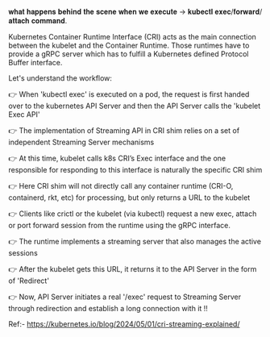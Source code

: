 𝐰𝐡𝐚𝐭 𝐡𝐚𝐩𝐩𝐞𝐧𝐬 𝐛𝐞𝐡𝐢𝐧𝐝 𝐭𝐡𝐞 𝐬𝐜𝐞𝐧𝐞 𝐰𝐡𝐞𝐧 𝐰𝐞 𝐞𝐱𝐞𝐜𝐮𝐭𝐞 -> 𝐤𝐮𝐛𝐞𝐜𝐭𝐥 𝐞𝐱𝐞𝐜/𝐟𝐨𝐫𝐰𝐚𝐫𝐝/𝐚𝐭𝐭𝐚𝐜𝐡 𝐜𝐨𝐦𝐦𝐚𝐧𝐝.


Kubernetes Container Runtime Interface (CRI) acts as the main connection between the kubelet and the Container Runtime. Those runtimes have to provide a gRPC server which has to fulfill a Kubernetes defined Protocol Buffer interface.


Let's understand the workflow:

👉 When 'kubectl exec' is executed on a pod, the request is first handed over to the kubernetes API Server and then the API Server calls the 'kubelet Exec API'

👉 The implementation of Streaming API in CRI shim relies on a set of independent Streaming Server mechanisms

👉 At this time, kubelet calls k8s CRI’s Exec interface and the one responsible for responding to this interface is naturally the specific CRI shim

👉 Here CRI shim will not directly call any container runtime (CRI-O, containerd, rkt, etc) for processing, but only returns a URL to the kubelet

👉 Clients like crictl or the kubelet (via kubectl) request a new exec, attach or port forward session from the runtime using the gRPC interface.

👉 The runtime implements a streaming server that also manages the active sessions

👉 After the kubelet gets this URL, it returns it to the API Server in the form of 'Redirect'

👉 Now, API Server initiates a real '/exec' request to Streaming Server through redirection and establish a long connection with it !!


Ref:- https://kubernetes.io/blog/2024/05/01/cri-streaming-explained/ 


